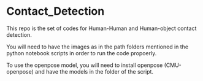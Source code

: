 # Contact_Detection

This repo is the set of codes for Human-Human and Human-object contact detection. 

You will need to have the images as in the path folders mentioned in the python notebook scripts in order to run the code propoerly. 

To use the openpose model, you will need to install openpose (CMU-openpose) and have the models in the folder of the script. 
